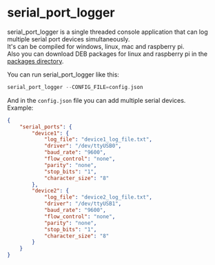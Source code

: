 # serial_port_logger

serial_port_logger is a single threaded console application that can log multiple serial port devices simultaneously.  
It's can be compiled for windows, linux, mac and raspberry pi.  
Also you can download DEB packages for linux and raspberry pi in the [packages directory](packages).

You can run serial_port_logger like this:

```c++
serial_port_logger --CONFIG_FILE=config.json
```

And in the `config.json` file you can add multiple serial devices.  
Example:

```json
{
    "serial_ports": {
        "device1": {
            "log_file": "device1_log_file.txt",
            "driver": "/dev/ttyUSB0",
            "baud_rate": "9600",
            "flow_control": "none",
            "parity": "none",
            "stop_bits": "1",
            "character_size": "8"
        },
        "device2": {
            "log_file": "device2_log_file.txt",
            "driver": "/dev/ttyUSB1",
            "baud_rate": "9600",
            "flow_control": "none",
            "parity": "none",
            "stop_bits": "1",
            "character_size": "8"
        }
    }
}
```
